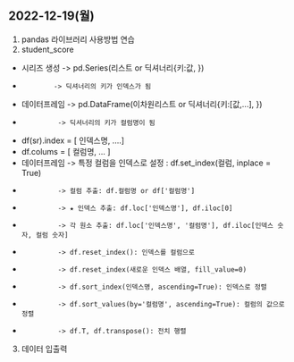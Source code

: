 ## 2022-12-19(월)
1. pandas 라이브러리 사용방법 연습
2. student_score
- 시리즈 생성 -> pd.Series(리스트 or 딕셔너리{키:값, })
-             -> 딕셔너리의 키가 인덱스가 됨
- 데이터프레임 -> pd.DataFrame(이차원리스트 or 딕셔너리{키:[값,...], })
-              -> 딕셔너리의 키가 컬럼명이 됨
- df(sr).index = [ 인덱스명, ....]
- df.colums = [ 컬럼명, ... ]
- 데이터프레임 -> 특정 컬럼을 인덱스로 설정 : df.set_index(컬럼, inplace = True)
-              -> 컬럼 추출: df.컬럼명 or df['컬럼명']
-              -> ★ 인덱스 추출: df.loc['인덱스명'], df.iloc[0]
-              -> 각 원소 추출: df.loc['인덱스명', '컬럼명'], df.iloc[인덱스 숫자, 컬럼 숫자]
-              -> df.reset_index(): 인덱스를 컬럼으로
-              -> df.reset_index(새로운 인덱스 배열, fill_value=0)
-              -> df.sort_index(인덱스명, ascending=True): 인덱스로 정렬
-              -> df.sort_values(by='컬럼명', ascending=True): 컬럼의 값으로 정렬
-              -> df.T, df.transpose(): 전치 행렬

3. 데이터 입출력